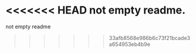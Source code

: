 <<<<<<< HEAD
not empty readme.
=======
not empty readme
>>>>>>> 33afb8568e986b6c73f21bcade3a654953eb4b9e
